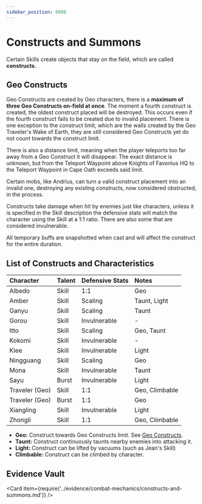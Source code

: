 ```yaml
---
sidebar_position: 6000
---
```


# Constructs and Summons

Certain Skills create objects that stay on the field, which are called **constructs.**

## Geo Constructs

Geo Constructs are created by Geo characters, there is a **maximum of three Geo Constructs on-field at once**. The moment a fourth construct is created, the oldest construct placed will be destroyed. This occurs even if the fourth construct fails to be created due to invalid placement. There is one exception to the construct limit, which are the walls created by the Geo Traveler's Wake of Earth, they are still considered Geo Constructs yet do not count towards the construct limit.

There is also a distance limit, meaning when the player teleports too far away from a Geo Construct it will disappear. The exact distance is unknown, but from the Teleport Waypoint above Knights of Favonius HQ to the Teleport Waypoint in Cape Oath exceeds said limit.

Certain mobs, like Andrius, can turn a valid construct placement into an invalid one, destroying any existing constructs, now considered obstructed, in the process.

Constructs take damage when hit by enemies just like characters, unless it is specified in the Skill description the defensive stats will match the character using the Skill at a 1:1 ratio. There are also some that are considered invulnerable.

All temporary buffs are snapshotted when cast and will affect the construct for the entire duration.

## List of Constructs and Characteristics

| Character        | Talent | Defensive Stats | Notes          |
| :--------------- | :----- | :-------------- | :------------- |
| Albedo           | Skill  | 1:1             | Geo            |
| Amber            | Skill  | Scaling         | Taunt, Light   |
| Ganyu            | Skill  | Scaling         | Taunt          |
| Gorou            | Skill  | Invulnerable    | -              |
| Itto             | Skill  | Scaling         | Geo, Taunt     |
| Kokomi           | Skill  | Invulnerable    | -              |
| Klee             | Skill  | Invulnerable    | Light          |
| Ningguang        | Skill  | Scaling         | Geo            |
| Mona             | Skill  | Invulnerable    | Taunt          |
| Sayu             | Burst  | Invulnerable    | Light          |
| Traveler \(Geo\) | Skill  | 1:1             | Geo, Climbable |
| Traveler \(Geo\) | Burst  | 1:1             | Geo            |
| Xiangling        | Skill  | Invulnerable    | Light          |
| Zhongli          | Skill  | 1:1             | Geo, Climbable |

* **Geo:** Construct towards Geo Constructs limit. See [Geo Constructs](#geo-constructs).
* **Taunt:** Construct continuously taunts nearby enemies into attacking it.
* **Light:** Construct can be lifted by vacuums \(such as Jean's Skill\)
* **Climbable:** Construct can be climbed by character.

## Evidence Vault

<Card item={require('../evidence/combat-mechanics/constructs-and-summons.md')} />

